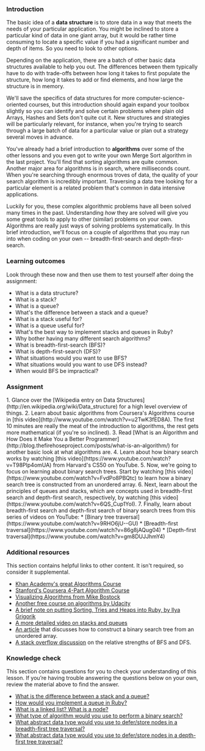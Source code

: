 ### Introduction

The basic idea of a **data structure** is to store data in a way that meets the needs of your particular application.  You might be inclined to store a particular kind of data in one giant array, but it would be rather time consuming to locate a specific value if you had a significant number and depth of items.  So you need to look to other options.

Depending on the application, there are a batch of other basic data structures available to help you out.  The differences between them typically have to do with trade-offs between how long it takes to first populate the structure, how long it takes to add or find elements, and how large the structure is in memory.

We'll save the specifics of data structures for more computer-science-oriented courses, but this introduction should again expand your toolbox slightly so you can identify and solve certain problems where plain old Arrays, Hashes and Sets don't quite cut it.  New structures and strategies will be particularly relevant, for instance, when you're trying to search through a large batch of data for a particular value or plan out a strategy several moves in advance.

You've already had a brief introduction to **algorithms** over some of the other lessons and you even got to write your own Merge Sort algorithm in the last project.  You'll find that sorting algorithms are quite common.  Another major area for algorithms is in search, where milliseconds count.  When you're searching through enormous troves of data, the quality of your search algorithm is incredibly important.  Traversing a data tree looking for a particular element is a related problem that's common in data intensive applications.

Luckily for you, these complex algorithmic problems have all been solved many times in the past.  Understanding *how* they are solved will give you some great tools to apply to other (similar) problems on your own.  Algorithms are really just ways of solving problems systematically.  In this brief introduction, we'll focus on a couple of algorithms that you may run into when coding on your own -- breadth-first-search and depth-first-search.

### Learning outcomes
Look through these now and then use them to test yourself after doing the assignment:

* What is a data structure?
* What is a stack?
* What is a queue?
* What's the difference between a stack and a queue?
* What is a stack useful for?
* What is a queue useful for?
* What's the best way to implement stacks and queues in Ruby?
* Why bother having many different search algorithms?
* What is breadth-first-search (BFS)?
* What is depth-first-search (DFS)?
* What situations would you want to use BFS?
* What situations would you want to use DFS instead?
* When would BFS be impractical?

### Assignment

<div class="lesson-content__panel" markdown="1">
  1. Glance over the [Wikipedia entry on Data Structures](http://en.wikipedia.org/wiki/Data_structure) for a high level overview of things.
  2. Learn about basic algorithms from Coursera's Algorithms course in [this video](http://www.youtube.com/watch?v=u2TwK3fED8A).  The first 10 minutes are really the meat of the introduction to algorithms, the rest gets more mathematical (if you're so inclined).
  3. Read [What is an Algorithm and How Does it Make You a Better Programmer](http://blog.thefirehoseproject.com/posts/what-is-an-algorithm/) for another basic look at what algorithms are.
  4. Learn about how binary search works by watching [this video](https://www.youtube.com/watch?v=T98PIp4omUA) from Harvard's CS50 on YouTube.
  5. Now, we're going to focus on learning about binary search trees. Start by watching [this video](https://www.youtube.com/watch?v=FvdPo8PBQtc) to learn how a binary search tree is constructed from an unordered array.
  6. Next, learn about the principles of queues and stacks, which are concepts used in breadth-first search and depth-first search, respectively, by watching [this video](https://www.youtube.com/watch?v=6QS_Cup1YoI).
  7. Finally, learn about breadth-first search and depth-first search of binary search trees from this series of videos on YouTube:
      * [Binary tree traversal](https://www.youtube.com/watch?v=9RHO6jU--GU)
      * [Breadth-first traversal](https://www.youtube.com/watch?v=86g8jAQug04)
      * [Depth-first traversal](https://www.youtube.com/watch?v=gm8DUJJhmY4)
</div>

### Additional resources
This section contains helpful links to other content. It isn't required, so consider it supplemental.

* [Khan Academy's great Algorithms Course](https://www.khanacademy.org/computing/computer-science/algorithms)
* [Stanford's Coursera 4-Part Algorithm Course](https://www.coursera.org/specializations/algorithms)
* [Visualizing Algorithms from Mike Bostock](http://bost.ocks.org/mike/algorithms/)
* [Another free course on algorithms by Udacity](https://www.udacity.com/course/intro-to-algorithms--cs215)
* [A brief note on putting Sorting, Tries and Heaps into Ruby, by Ilya Grigorik](http://www.igvita.com/2009/03/26/ruby-algorithms-sorting-trie-heaps/)
* [A more detailed video on stacks and queues](https://www.youtube.com/watch?v=idrrIMXXeHM)
* [An article](https://web.archive.org/web/20221207000421/https://www.crondose.com/2016/06/create-a-binary-search-tree-array) that discusses how to construct a binary search tree from an unordered array.
* [A stack overflow discussion](https://stackoverflow.com/questions/3332947/when-is-it-practical-to-use-depth-first-search-dfs-vs-breadth-first-search-bf) on the relative strengths of BFS and DFS.

### Knowledge check
This section contains questions for you to check your understanding of this lesson. If you’re having trouble answering the questions below on your own, review the material above to find the answer.

* <a class="knowledge-check-link" href="https://www.youtube.com/watch?v=6QS_Cup1YoI" target="_blank">What is the difference between a stack and a queue?</a>
* <a class="knowledge-check-link" href="http://blog.thefirehoseproject.com/posts/what-is-an-algorithm/" target="_blank">How would you implement a queue in Ruby?</a>
* <a class="knowledge-check-link" href="https://en.wikipedia.org/wiki/Data_structure#Examples" target="_blank">What is a linked list? What is a node?</a>
* <a class="knowledge-check-link" href="https://youtu.be/T98PIp4omUA?t=20" target="_blank">What type of algorithm would you use to perform a binary search?</a>
* <a class="knowledge-check-link" href="https://youtu.be/86g8jAQug04?t=103" target="_blank">What abstract data type would you use to defer/store nodes in a breadth-first tree traversal?</a>
* <a class="knowledge-check-link" href="https://youtu.be/gm8DUJJhmY4?t=499" target="_blank">What abstract data type would you use to defer/store nodes in a depth-first tree traversal?</a>

